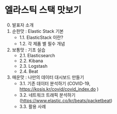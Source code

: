 # 엘라스틱 스택 맛보기

0. 발표자 소개
1. 순한맛 : Elastic Stack 기본
    - 1.1. ElasticStack 이란?
    - 1.2. 각 제품 별 필수 개념
2. 보통맛 : 기초 실습
    - 2.1. Elasticsearch
    - 2.2. Kibana
    - 2.3. Logstash
    - 2.4. Beat
3. 매운맛 : 나만의 데이터 대시보드 만들기
    - 3.1. 기존 데이터 분석하기 (COVID-19, https://kosis.kr/covid/covid_index.do )
    - 3.2. 네트워크 트래픽 분석하기 (https://www.elastic.co/kr/beats/packetbeat)
    - 3.3. 활용 사례
